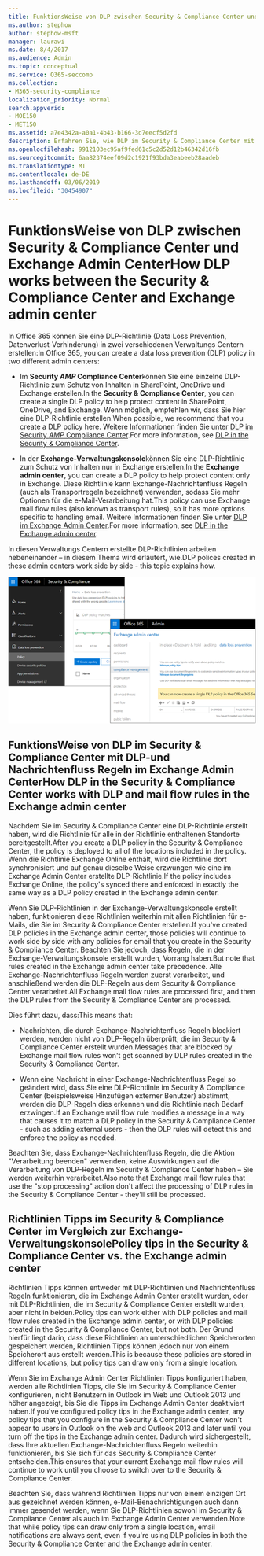 ```yaml
---
title: FunktionsWeise von DLP zwischen Security & Compliance Center und Exchange Admin Center
ms.author: stephow
author: stephow-msft
manager: laurawi
ms.date: 8/4/2017
ms.audience: Admin
ms.topic: conceptual
ms.service: O365-seccomp
ms.collection:
- M365-security-compliance
localization_priority: Normal
search.appverid:
- MOE150
- MET150
ms.assetid: a7e4342a-a0a1-4b43-b166-3d7eecf5d2fd
description: Erfahren Sie, wie DLP im Security & Compliance Center mit DLP-und Nachrichtenfluss Regeln (Transportregeln) in der Exchange-Verwaltungskonsole arbeitet.
ms.openlocfilehash: 9912103ec95af9fed61c5c2d52d12b46342d16fb
ms.sourcegitcommit: 6aa82374eef09d2c1921f93bda3eabeeb28aadeb
ms.translationtype: MT
ms.contentlocale: de-DE
ms.lasthandoff: 03/06/2019
ms.locfileid: "30454907"
---
```

# <a name="how-dlp-works-between-the-security--compliance-center-and-exchange-admin-center"></a><span data-ttu-id="ec84e-103">FunktionsWeise von DLP zwischen Security & Compliance Center und Exchange Admin Center</span><span class="sxs-lookup"><span data-stu-id="ec84e-103">How DLP works between the Security & Compliance Center and Exchange admin center</span></span>

<span data-ttu-id="ec84e-104">In Office 365 können Sie eine DLP-Richtlinie (Data Loss Prevention, Datenverlust-Verhinderung) in zwei verschiedenen Verwaltungs Centern erstellen:</span><span class="sxs-lookup"><span data-stu-id="ec84e-104">In Office 365, you can create a data loss prevention (DLP) policy in two different admin centers:</span></span>
  
- <span data-ttu-id="ec84e-105">Im **Security _AMP_ Compliance Center**können Sie eine einzelne DLP-Richtlinie zum Schutz von Inhalten in SharePoint, OneDrive und Exchange erstellen.</span><span class="sxs-lookup"><span data-stu-id="ec84e-105">In the **Security & Compliance Center**, you can create a single DLP policy to help protect content in SharePoint, OneDrive, and Exchange.</span></span> <span data-ttu-id="ec84e-106">Wenn möglich, empfehlen wir, dass Sie hier eine DLP-Richtlinie erstellen.</span><span class="sxs-lookup"><span data-stu-id="ec84e-106">When possible, we recommend that you create a DLP policy here.</span></span> <span data-ttu-id="ec84e-107">Weitere Informationen finden Sie unter [DLP im Security _AMP_ Compliance Center](data-loss-prevention-policies.md).</span><span class="sxs-lookup"><span data-stu-id="ec84e-107">For more information, see [DLP in the Security & Compliance Center](data-loss-prevention-policies.md).</span></span>
    
- <span data-ttu-id="ec84e-108">In der **Exchange-Verwaltungskonsole**können Sie eine DLP-Richtlinie zum Schutz von Inhalten nur in Exchange erstellen.</span><span class="sxs-lookup"><span data-stu-id="ec84e-108">In the **Exchange admin center**, you can create a DLP policy to help protect content only in Exchange.</span></span> <span data-ttu-id="ec84e-109">Diese Richtlinie kann Exchange-Nachrichtenfluss Regeln (auch als Transportregeln bezeichnet) verwenden, sodass Sie mehr Optionen für die e-Mail-Verarbeitung hat.</span><span class="sxs-lookup"><span data-stu-id="ec84e-109">This policy can use Exchange mail flow rules (also known as transport rules), so it has more options specific to handling email.</span></span> <span data-ttu-id="ec84e-110">Weitere Informationen finden Sie unter [DLP im Exchange Admin Center](https://go.microsoft.com/fwlink/?linkid=852311).</span><span class="sxs-lookup"><span data-stu-id="ec84e-110">For more information, see [DLP in the Exchange admin center](https://go.microsoft.com/fwlink/?linkid=852311).</span></span>
    
<span data-ttu-id="ec84e-111">In diesen Verwaltungs Centern erstellte DLP-Richtlinien arbeiten nebeneinander – in diesem Thema wird erläutert, wie.</span><span class="sxs-lookup"><span data-stu-id="ec84e-111">DLP polices created in these admin centers work side by side - this topic explains how.</span></span>
  
![DLP-Seiten im Security and Compliance Center und Exchange Admin Center](media/d3eaa7e7-3b16-457b-bd9c-26707f7b584f.png)
  
## <a name="how-dlp-in-the-security--compliance-center-works-with-dlp-and-mail-flow-rules-in-the-exchange-admin-center"></a><span data-ttu-id="ec84e-113">FunktionsWeise von DLP im Security & Compliance Center mit DLP-und Nachrichtenfluss Regeln im Exchange Admin Center</span><span class="sxs-lookup"><span data-stu-id="ec84e-113">How DLP in the Security & Compliance Center works with DLP and mail flow rules in the Exchange admin center</span></span>

<span data-ttu-id="ec84e-114">Nachdem Sie im Security & Compliance Center eine DLP-Richtlinie erstellt haben, wird die Richtlinie für alle in der Richtlinie enthaltenen Standorte bereitgestellt.</span><span class="sxs-lookup"><span data-stu-id="ec84e-114">After you create a DLP policy in the Security & Compliance Center, the policy is deployed to all of the locations included in the policy.</span></span> <span data-ttu-id="ec84e-115">Wenn die Richtlinie Exchange Online enthält, wird die Richtlinie dort synchronisiert und auf genau dieselbe Weise erzwungen wie eine im Exchange Admin Center erstellte DLP-Richtlinie.</span><span class="sxs-lookup"><span data-stu-id="ec84e-115">If the policy includes Exchange Online, the policy's synced there and enforced in exactly the same way as a DLP policy created in the Exchange admin center.</span></span> 
  
<span data-ttu-id="ec84e-116">Wenn Sie DLP-Richtlinien in der Exchange-Verwaltungskonsole erstellt haben, funktionieren diese Richtlinien weiterhin mit allen Richtlinien für e-Mails, die Sie im Security & Compliance Center erstellen.</span><span class="sxs-lookup"><span data-stu-id="ec84e-116">If you've created DLP policies in the Exchange admin center, those policies will continue to work side by side with any policies for email that you create in the Security & Compliance Center.</span></span> <span data-ttu-id="ec84e-117">Beachten Sie jedoch, dass Regeln, die in der Exchange-Verwaltungskonsole erstellt wurden, Vorrang haben.</span><span class="sxs-lookup"><span data-stu-id="ec84e-117">But note that rules created in the Exchange admin center take precedence.</span></span> <span data-ttu-id="ec84e-118">Alle Exchange-Nachrichtenfluss Regeln werden zuerst verarbeitet, und anschließend werden die DLP-Regeln aus dem Security & Compliance Center verarbeitet.</span><span class="sxs-lookup"><span data-stu-id="ec84e-118">All Exchange mail flow rules are processed first, and then the DLP rules from the Security & Compliance Center are processed.</span></span>
  
<span data-ttu-id="ec84e-119">Dies führt dazu, dass:</span><span class="sxs-lookup"><span data-stu-id="ec84e-119">This means that:</span></span>
  
- <span data-ttu-id="ec84e-120">Nachrichten, die durch Exchange-Nachrichtenfluss Regeln blockiert werden, werden nicht von DLP-Regeln überprüft, die im Security & Compliance Center erstellt wurden.</span><span class="sxs-lookup"><span data-stu-id="ec84e-120">Messages that are blocked by Exchange mail flow rules won't get scanned by DLP rules created in the Security & Compliance Center.</span></span>
    
- <span data-ttu-id="ec84e-121">Wenn eine Nachricht in einer Exchange-Nachrichtenfluss Regel so geändert wird, dass Sie eine DLP-Richtlinie im Security & Compliance Center (beispielsweise Hinzufügen externer Benutzer) abstimmt, werden die DLP-Regeln dies erkennen und die Richtlinie nach Bedarf erzwingen.</span><span class="sxs-lookup"><span data-stu-id="ec84e-121">If an Exchange mail flow rule modifies a message in a way that causes it to match a DLP policy in the Security & Compliance Center - such as adding external users - then the DLP rules will detect this and enforce the policy as needed.</span></span>
    
<span data-ttu-id="ec84e-122">Beachten Sie, dass Exchange-Nachrichtenfluss Regeln, die die Aktion "Verarbeitung beenden" verwenden, keine Auswirkungen auf die Verarbeitung von DLP-Regeln im Security & Compliance Center haben – Sie werden weiterhin verarbeitet.</span><span class="sxs-lookup"><span data-stu-id="ec84e-122">Also note that Exchange mail flow rules that use the "stop processing" action don't affect the processing of DLP rules in the Security & Compliance Center - they'll still be processed.</span></span>
  
## <a name="policy-tips-in-the-security--compliance-center-vs-the-exchange-admin-center"></a><span data-ttu-id="ec84e-123">Richtlinien Tipps im Security & Compliance Center im Vergleich zur Exchange-Verwaltungskonsole</span><span class="sxs-lookup"><span data-stu-id="ec84e-123">Policy tips in the Security & Compliance Center vs. the Exchange admin center</span></span>

<span data-ttu-id="ec84e-124">Richtlinien Tipps können entweder mit DLP-Richtlinien und Nachrichtenfluss Regeln funktionieren, die im Exchange Admin Center erstellt wurden, oder mit DLP-Richtlinien, die im Security & Compliance Center erstellt wurden, aber nicht in beiden.</span><span class="sxs-lookup"><span data-stu-id="ec84e-124">Policy tips can work either with DLP policies and mail flow rules created in the Exchange admin center, or with DLP policies created in the Security & Compliance Center, but not both.</span></span> <span data-ttu-id="ec84e-125">Der Grund hierfür liegt darin, dass diese Richtlinien an unterschiedlichen Speicherorten gespeichert werden, Richtlinien Tipps können jedoch nur von einem Speicherort aus erstellt werden.</span><span class="sxs-lookup"><span data-stu-id="ec84e-125">This is because these policies are stored in different locations, but policy tips can draw only from a single location.</span></span>
  
<span data-ttu-id="ec84e-126">Wenn Sie im Exchange Admin Center Richtlinien Tipps konfiguriert haben, werden alle Richtlinien Tipps, die Sie im Security & Compliance Center konfigurieren, nicht Benutzern in Outlook im Web und Outlook 2013 und höher angezeigt, bis Sie die Tipps im Exchange Admin Center deaktiviert haben.</span><span class="sxs-lookup"><span data-stu-id="ec84e-126">If you've configured policy tips in the Exchange admin center, any policy tips that you configure in the Security & Compliance Center won't appear to users in Outlook on the web and Outlook 2013 and later until you turn off the tips in the Exchange admin center.</span></span> <span data-ttu-id="ec84e-127">Dadurch wird sichergestellt, dass Ihre aktuellen Exchange-Nachrichtenfluss Regeln weiterhin funktionieren, bis Sie sich für das Security & Compliance Center entscheiden.</span><span class="sxs-lookup"><span data-stu-id="ec84e-127">This ensures that your current Exchange mail flow rules will continue to work until you choose to switch over to the Security & Compliance Center.</span></span>
  
<span data-ttu-id="ec84e-128">Beachten Sie, dass während Richtlinien Tipps nur von einem einzigen Ort aus gezeichnet werden können, e-Mail-Benachrichtigungen auch dann immer gesendet werden, wenn Sie DLP-Richtlinien sowohl im Security & Compliance Center als auch im Exchange Admin Center verwenden.</span><span class="sxs-lookup"><span data-stu-id="ec84e-128">Note that while policy tips can draw only from a single location, email notifications are always sent, even if you're using DLP policies in both the Security & Compliance Center and the Exchange admin center.</span></span>
  

